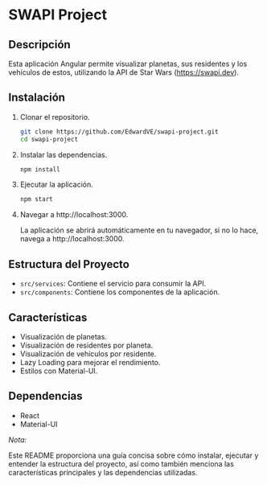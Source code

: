 # SWAPI Project

## Descripción
Esta aplicación Angular permite visualizar planetas, sus residentes y los vehículos de estos, utilizando la API de Star Wars (https://swapi.dev).

## Instalación
1. Clonar el repositorio.
   ```bash
   git clone https://github.com/EdwardVE/swapi-project.git
   cd swapi-project
2. Instalar las dependencias.
   ```bash
   npm install
3. Ejecutar la aplicación.
   ```bash
   npm start
4. Navegar a http://localhost:3000.

   La aplicación se abrirá automáticamente en tu navegador, si no lo hace, navega a http://localhost:3000.
## Estructura del Proyecto
* `src/services`: Contiene el servicio para consumir la API.
* `src/components`: Contiene los componentes de la aplicación.

## Características
* Visualización de planetas.
* Visualización de residentes por planeta.
* Visualización de vehículos por residente.
* Lazy Loading para mejorar el rendimiento.
* Estilos con Material-UI.
## Dependencias
* React
* Material-UI

*Nota:*

Este README proporciona una guía concisa sobre cómo instalar, ejecutar y entender la estructura del proyecto, así como también menciona las características principales y las dependencias utilizadas.
